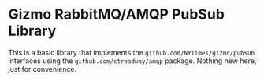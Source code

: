 # Gizmo RabbitMQ/AMQP PubSub Library

This is a basic library that implements the `github.com/NYTimes/gizmo/pubsub` interfaces using the `github.com/streadway/amqp` package. Nothing new here, just for convenience.
